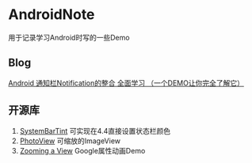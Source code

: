 # AndroidNote

用于记录学习Android时写的一些Demo

## Blog
[Android 通知栏Notification的整合 全面学习 （一个DEMO让你完全了解它）](http://blog.csdn.net/vipzjyno1/article/details/25248021)

## 开源库
1. [SystemBarTint](https://github.com/hexiaochun/SystemBarTint)
可实现在4.4直接设置状态栏颜色
2. [PhotoView](https://github.com/chrisbanes/PhotoView)
可缩放的ImageView
3. [Zooming a View](https://developer.android.com/training/animation/zoom.html)
Google属性动画Demo
